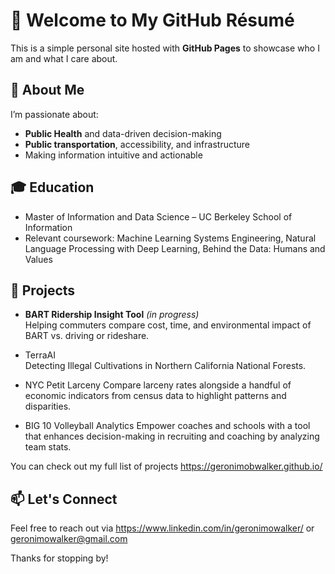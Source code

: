 # 👋 Welcome to My GitHub Résumé

This is a simple personal site hosted with **GitHub Pages** to showcase who I am and what I care about.

## 🌟 About Me
I’m passionate about:
- **Public Health** and data-driven decision-making
- **Public transportation**, accessibility, and infrastructure
- Making information intuitive and actionable

## 🎓 Education
- Master of Information and Data Science – UC Berkeley School of Information
- Relevant coursework: Machine Learning Systems Engineering, Natural Language Processing with Deep Learning, Behind the Data: Humans and Values

## 💼 Projects
- **BART Ridership Insight Tool** *(in progress)*  
  Helping commuters compare cost, time, and environmental impact of BART vs. driving or rideshare.

- TerraAI  
  Detecting Illegal Cultivations in Northern California National Forests.

- NYC Petit Larceny
  Compare larceny rates alongside a handful of economic indicators from census data to highlight patterns and disparities.

- BIG 10 Volleyball Analytics
  Empower coaches and schools with a tool that enhances decision-making in recruiting and coaching by analyzing team stats.

You can check out my full list of projects https://geronimobwalker.github.io/

## 📫 Let's Connect
Feel free to reach out via https://www.linkedin.com/in/geronimowalker/ or geronimowalker@gmail.com

Thanks for stopping by!

